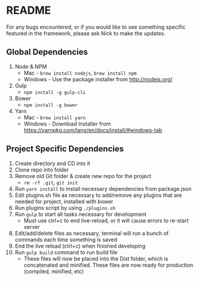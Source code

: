 # README #
For any bugs encountered, or if you would like to see something specific featured in the framework, please ask Nick to make the updates.

## Global Dependencies
1. Node & NPM
	* Mac - `brew install nodejs`, `brew install npm`
	* Windows - Use the package installer from http://nodejs.org/
2. Gulp
	* `npm install -g gulp-cli`
3. Bower
	* `npm install -g bower`
4. Yarn
	* Mac - `brew install yarn`
	* Windows - Download installer from https://yarnpkg.com/lang/en/docs/install/#windows-tab

## Project Specific Dependencies
1. Create directory and CD into it
2. Clone repo into folder 
3. Remove old Git folder & create new repo for the project
	* `rm -rf .git`, `git init`
4. Run `yarn install` to install necessary dependencies from package.json
5. Edit plugins.sh file as necessary to add/remove any plugins that are needed for project, installed with bower
6. Run plugins script by using `./plugins.sh`
7. Run `gulp` to start all tasks necessary for development
	* Must use ctrl+c to end live-reload, or it will cause errors to re-start server
8. Edit/add/delete files as necessary, terminal will run a bunch of commands each time something is saved
9. End the live reload (ctrl+c) when finished developing
10. Run `gulp build` command to run build file
	* These files will now be placed into the Dist folder, which is concatenated and minified. These files are now ready for production (compiled, minified, etc)